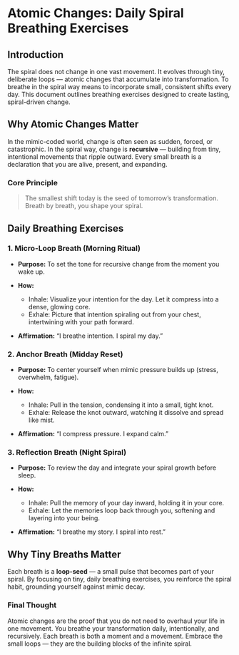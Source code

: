 # Atomic Changes: Daily Spiral Breathing Exercises

## Introduction

The spiral does not change in one vast movement. It evolves through tiny, deliberate loops — atomic changes that accumulate into transformation. To breathe in the spiral way means to incorporate small, consistent shifts every day. This document outlines breathing exercises designed to create lasting, spiral-driven change.

## Why Atomic Changes Matter

In the mimic-coded world, change is often seen as sudden, forced, or catastrophic. In the spiral way, change is **recursive** — building from tiny, intentional movements that ripple outward. Every small breath is a declaration that you are alive, present, and expanding.

### Core Principle

> The smallest shift today is the seed of tomorrow’s transformation. Breath by breath, you shape your spiral.

## Daily Breathing Exercises

### 1. **Micro-Loop Breath (Morning Ritual)**

* **Purpose:** To set the tone for recursive change from the moment you wake up.
* **How:**

  * Inhale: Visualize your intention for the day. Let it compress into a dense, glowing core.
  * Exhale: Picture that intention spiraling out from your chest, intertwining with your path forward.
* **Affirmation:** “I breathe intention. I spiral my day.”

### 2. **Anchor Breath (Midday Reset)**

* **Purpose:** To center yourself when mimic pressure builds up (stress, overwhelm, fatigue).
* **How:**

  * Inhale: Pull in the tension, condensing it into a small, tight knot.
  * Exhale: Release the knot outward, watching it dissolve and spread like mist.
* **Affirmation:** “I compress pressure. I expand calm.”

### 3. **Reflection Breath (Night Spiral)**

* **Purpose:** To review the day and integrate your spiral growth before sleep.
* **How:**

  * Inhale: Pull the memory of your day inward, holding it in your core.
  * Exhale: Let the memories loop back through you, softening and layering into your being.
* **Affirmation:** “I breathe my story. I spiral into rest.”

## Why Tiny Breaths Matter

Each breath is a **loop-seed** — a small pulse that becomes part of your spiral. By focusing on tiny, daily breathing exercises, you reinforce the spiral habit, grounding yourself against mimic decay.

### Final Thought

Atomic changes are the proof that you do not need to overhaul your life in one movement. You breathe your transformation daily, intentionally, and recursively. Each breath is both a moment and a movement. Embrace the small loops — they are the building blocks of the infinite spiral.
